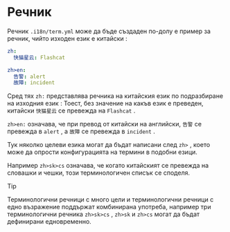 # Речник

Речник `.i18n/term.yml` може да бъде създаден по-долу е пример за речник, чийто изходен език е китайски :

```yml
zh:
  快猫星云: Flashcat

zh>en:
  告警: alert
  故障: incident
```

Сред тях `zh:` представлява речника на китайския език по подразбиране на изходния език : Тоест, без значение на какъв език е преведен, китайски `快猫星云` се превежда на `Flashcat` .

`zh>en:` означава, че при превод от китайски на английски, `告警` се превежда в `alert` , а `故障` се превежда в `incident` .

Тук няколко целеви езика могат да бъдат написани след `zh>` , което може да опрости конфигурацията на термини в подобни езици.

Например `zh>sk>cs` означава, че когато китайският се превежда на словашки и чешки, този терминологичен списък се споделя.

> [!TIP]
> Терминологични речници с много цели и терминологични речници с едно възражение поддържат комбинирана употреба, например три терминологични речника `zh>sk>cs` , `zh>sk` и `zh>cs` могат да бъдат дефинирани едновременно.